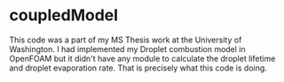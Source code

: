 # coupledModel

This code was a part of my MS Thesis work at the University of Washington. I had implemented my Droplet combustion model in OpenFOAM but it didn't have any module to calculate the droplet lifetime and droplet evaporation rate. That is precisely what this code is doing.
